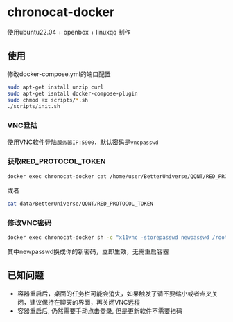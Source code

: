 # chronocat-docker

使用ubuntu22.04 + openbox + linuxqq 制作

## 使用

修改docker-compose.yml的端口配置

```bash
sudo apt-get install unzip curl
sudo apt-get isntall docker-compose-plugin
sudo chmod +x scripts/*.sh
./scripts/init.sh
```

### VNC登陆

使用VNC软件登陆`服务器IP:5900`，默认密码是`vncpasswd`

### 获取RED_PROTOCOL_TOKEN

```bash
docker exec chronocat-docker cat /home/user/BetterUniverse/QQNT/RED_PROTOCOL_TOKEN
```
或者
```bash
cat data/BetterUniverse/QQNT/RED_PROTOCOL_TOKEN
```

### 修改VNC密码

```bash
docker exec chronocat-docker sh -c "x11vnc -storepasswd newpasswd /root/.vnc/passwd"
```

其中newpasswd换成你的新密码，立即生效，无需重启容器

## 已知问题

- 容器重启后，桌面的任务栏可能会消失，如果触发了请不要缩小或者点叉关闭，建议保持在聊天的界面，再关闭VNC远程
- 容器重启后, 仍然需要手动点击登录, 但是更新软件不需要扫码


